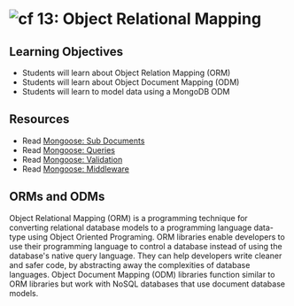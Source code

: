 ![cf](http://i.imgur.com/7v5ASc8.png) 13: Object Relational Mapping
===

## Learning Objectives
* Students will learn about Object Relation Mapping (ORM)
* Students will learn about Object Document Mapping (ODM)
* Students will learn to model data using a MongoDB ODM

## Resources
* Read [Mongoose: Sub Documents](http://mongoosejs.com/docs/subdocs.html)
* Read [Mongoose: Queries](http://mongoosejs.com/docs/queries.html)
* Read [Mongoose: Validation](http://mongoosejs.com/docs/validation.html)
* Read [Mongoose: Middleware](http://mongoosejs.com/docs/middleware.html)

## ORMs and ODMs
Object Relational Mapping (ORM) is a programming technique for converting
relational database models to a programming language data-type using Object
Oriented Programing. ORM libraries enable developers to use their programming
language to control a database instead of using the database's native query
language. They can help developers write cleaner and safer code, by abstracting
away the complexities of database languages. Object Document Mapping (ODM)
libraries function similar to ORM libraries but work with NoSQL databases that
use document database models.
